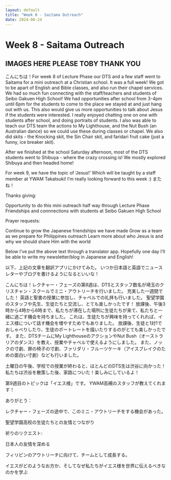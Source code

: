 ```yaml
---
layout: default
title: "Week 8 - Saitama Outreach"
date: 2024-06-24
---
```

# Week 8 - Saitama Outreach
## IMAGES HERE PLEASE TOBY THANK YOU
こんにちは！For week 8 of Lecture Phase our DTS and a few staff went to Saitama for a mini outreach at a Christian school. It was a full week! We got to be apart of English and Bible classes, and also run their chapel services. We had so much fun connecting with the staff/teachers and students of Seibo Gakuen High School! We had opportunities after school from 3-4pm until 6pm for the students to come to the place we stayed at and just hang out with us. This also would give us more opportunities to talk about Jesus if the students were interested. I really enjoyed chatting one on one with students after school, and doing portraits of students. I also was able to teach our DTS team the actions to My Lighthouse, and the Nut Bush (an Australian dance) so we could use these during classes or chapel. We also did skits - the Knocking skit, the Sin Chair skit, and faridari fruit cake (just a funny, ice breaker skit). 

After we finished at the school Saturday afternoon, most of the DTS students went to Shibuya - where the crazy crossing is! We mostly explored Shibuya and then headed home!

For week 9, we have the topic of ‘Jesus!’ Which will be taught by a staff member at YWAM Takatsuki! I’m really looking forward to this week :) またね！


Thanks giving:

Opportunity to do this mini outreach half way through Lecture Phase
Friendships and connnections with students at Seibo Gakuen High School

Prayer requests:

Continue to grow the Japanese friendships we have made
Grow as a team as we prepare for Philippines outreach 
Learn more about who Jesus is and why we should share Him with the world

Below I’ve put the above text through a translator app. Hopefully one day I’ll be able to write my newsletter/blog in Japanese and English!

以下、上記の文章を翻訳アプリにかけてみた。 いつか日本語と英語でニュースレターやブログを書けるようになるといいな！


こんにちは！レクチャー・フェーズの第8週は、DTSとスタッフ数名が埼玉のクリスチャン・スクールでミニ・アウトリーチを行いました。 充実した一週間でした！ 英語と聖書の授業に参加し、チャペルでの礼拝も行いました。 聖望学園のスタッフや先生、生徒たちと交流し、とても楽しかったです！ 放課後、午後3時から4時から6時まで、私たちが滞在した場所に生徒たちが来て、私たちと一緒に過ごす機会を持ちました。 これは、生徒たちが興味を持ってくれれば、イエス様について話す機会を増やすためでもありました。 放課後、生徒と1対1でおしゃべりしたり、生徒のポートレートを描いたりするのがとても楽しかったです。 また、DTSチームにMy LighthouseのアクションやNut Bush（オーストラリアのダンス）を教え、授業やチャペルで使えるようにしました。 また、ノックの寸劇、罪の椅子の寸劇、ファリダリ・フルーツケーキ（アイスブレイクのための面白い寸劇）なども行いました。


土曜日の午後、学校での授業が終わると、ほとんどのDTS生は渋谷に向かった！ 私たちは渋谷を散策した後、家路についた！楽しみにしているよ！


第9週目のトピックは「イエス様」です。 YWAM高槻のスタッフが教えてくれます！


ありがとう：


レクチャー・フェーズの途中で、このミニ・アウトリーチをする機会があった。

聖望学園高校の生徒たちとの友情とつながり

祈りのリクエスト:


日本人の友情を深める

フィリピンのアウトリーチに向けて、チームとして成長する。

イエスがどのようなお方か、そしてなぜ私たちがイエス様を世界に伝えるべきなのかを学ぶ
